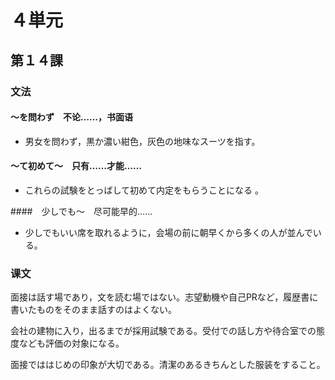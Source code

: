 # ４単元

## 第１４課

### 文法

#### ～を問わず　不论……，书面语

- 男女を問わず，黒か濃い紺色，灰色の地味なスーツを指す。

#### ～て初めて～　只有……才能……

- これらの試験をとっばして初めて内定をもらうことになる 。

####　少しでも～　尽可能早的……

- 少しでもいい席を取れるように，会場の前に朝早くから多くの人が並んでいる。

### 课文

面接は話す場であり，文を読む場ではない。志望動機や自己PRなど，履歴書に書いたものをそのまま話すのはよくない。

会社の建物に入り，出るまでが採用試験である。受付での話し方や待合室での態度なども評価の対象になる。

面接でははじめの印象が大切である。清潔のあるきちんとした服装をすること。